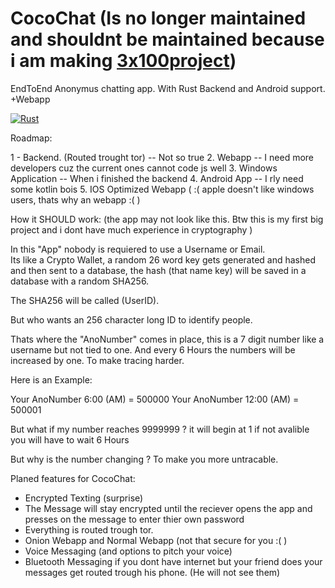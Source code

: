 # CocoChat (Is no longer maintained and shouldnt be maintained because i am making [3x100project](https://github.com/GEGAKE/3x100Project))
EndToEnd Anonymus chatting app. With Rust Backend and Android support. +Webapp

[![Rust](https://github.com/GEGAKE/CocoChat/actions/workflows/rust.yml/badge.svg)](https://github.com/GEGAKE/CocoChat/actions/workflows/rust.yml)


Roadmap:

1 - Backend. (Routed trought tor)  -- Not so true
2. Webapp  -- I need more developers cuz the current ones cannot code js well
3. Windows Application  -- When i finished the backend
4. Android App  -- I rly need some kotlin bois
5. IOS Optimized Webapp ( :( apple doesn't like windows users, thats why an webapp :( )  


How it SHOULD work:    (the app may not look like this. Btw this is my first big project and i dont have much experience in cryptography )

In this "App" nobody is requiered to use a Username or Email.  
Its like a Crypto Wallet, a random 26 word key gets generated and hashed and then sent to a database, the hash (that name key) will be saved in a database with a random SHA256.  

The SHA256 will be called (UserID). 

But who wants an 256 character long ID to identify people.

Thats where the "AnoNumber" comes in place, this is a 7 digit number like a username but not tied to one. And every 6 Hours the numbers will be increased by one. To make tracing harder.


Here is an Example:

Your AnoNumber 6:00 (AM) = 500000
Your AnoNumber 12:00 (AM) = 500001


But what if my number reaches 9999999 ?
  it will begin at 1 if not avalible you will have to wait 6 Hours
 



But why is the number changing ?
  To make you more untracable.
  
 
 
 
 
 
 
 Planed features for CocoChat:
  - Encrypted Texting (surprise)
  - The Message will stay encrypted until the reciever opens the app and presses on the message to enter thier own password
  - Everything is routed trough tor. 
  - Onion Webapp and Normal Webapp (not that secure for you :( )
  - Voice Messaging (and options to pitch your voice)
  - Bluetooth Messaging if you dont have internet but your friend does your messages get routed trough his phone. (He will not see them)
